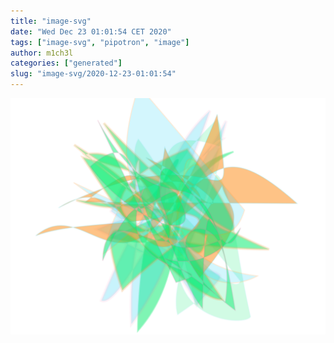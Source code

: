 ```yaml
---
title: "image-svg"
date: "Wed Dec 23 01:01:54 CET 2020"
tags: ["image-svg", "pipotron", "image"]
author: m1ch3l
categories: ["generated"]
slug: "image-svg/2020-12-23-01:01:54"
---
```


![](image.svg)
